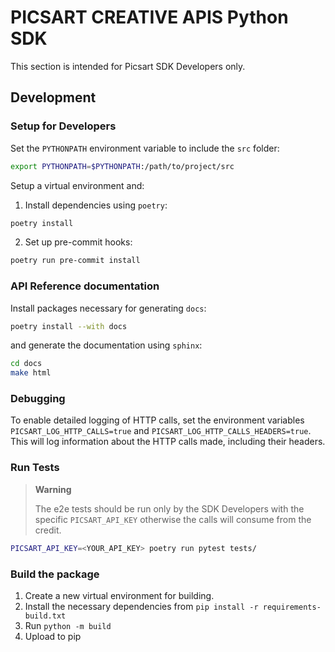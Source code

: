 # PICSART CREATIVE APIS Python SDK

This section is intended for Picsart SDK Developers only.

## Development

### Setup for Developers

Set the `PYTHONPATH` environment variable to include the `src` folder:
```bash
export PYTHONPATH=$PYTHONPATH:/path/to/project/src
```

Setup a virtual environment and:

1. Install dependencies using `poetry`:
```bash
poetry install
```

2. Set up pre-commit hooks:
```bash
poetry run pre-commit install
```

### API Reference documentation

Install packages necessary for generating `docs`:

```bash 
poetry install --with docs
```

and generate the documentation using `sphinx`:

```bash
cd docs
make html
```

### Debugging

To enable detailed logging of HTTP calls, set the environment variables `PICSART_LOG_HTTP_CALLS=true` and 
`PICSART_LOG_HTTP_CALLS_HEADERS=true`. This will log information about the HTTP calls made, including their headers.


### Run Tests

> **Warning**
>
> The e2e tests should be run only by the SDK Developers with the specific `PICSART_API_KEY` otherwise the calls will consume from the credit.

```bash
PICSART_API_KEY=<YOUR_API_KEY> poetry run pytest tests/
```

### Build the package

1. Create a new virtual environment for building.
2. Install the necessary dependencies from `pip install -r requirements-build.txt`
3. Run `python -m build`
4. Upload to pip
